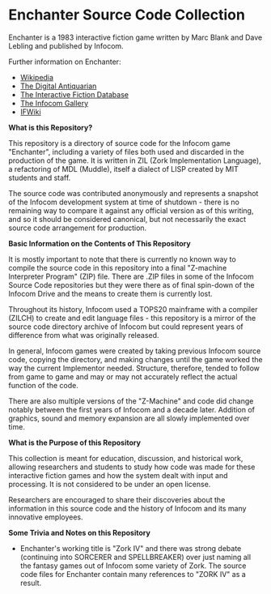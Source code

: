 # Enchanter Source Code Collection

Enchanter is a 1983 interactive fiction game written by Marc Blank and Dave Lebling and published by Infocom.

Further information on Enchanter:

* [Wikipedia](https://en.wikipedia.org/wiki/Enchanter_(video_game))
* [The Digital Antiquarian](https://www.filfre.net/2013/04/enchanter/)
* [The Interactive Fiction Database](https://ifdb.tads.org/viewgame?id=vu4xhul3abknifcr)
* [The Infocom Gallery](https://gallery.guetech.org/enchanter/enchanter.html)
* [IFWiki](http://www.ifwiki.org/index.php/Enchanter)

__What is this Repository?__

This repository is a directory of source code for the Infocom game "Enchanter", including a variety of files both used and discarded in the production of the game. It is written in ZIL (Zork Implementation Language), a refactoring of MDL (Muddle), itself a dialect of LISP created by MIT students and staff.

The source code was contributed anonymously and represents a snapshot of the Infocom development system at time of shutdown - there is no remaining way to compare it against any official version as of this writing, and so it should be considered canonical, but not necessarily the exact source code arrangement for production.

__Basic Information on the Contents of This Repository__

It is mostly important to note that there is currently no known way to compile the source code in this repository into a final "Z-machine Interpreter Program" (ZIP) file. There are .ZIP files in some of the Infocom Source Code repositories but they were there as of final spin-down of the Infocom Drive and the means to create them is currently lost.

Throughout its history, Infocom used a TOPS20 mainframe with a compiler (ZILCH) to create and edit language files - this repository is a mirror of the source code directory archive of Infocom but could represent years of difference from what was originally released.

In general, Infocom games were created by taking previous Infocom source code, copying the directory, and making changes until the game worked the way the current Implementor needed. Structure, therefore, tended to follow from game to game and may or may not accurately reflect the actual function of the code.

There are also multiple versions of the "Z-Machine" and code did change notably between the first years of Infocom and a decade later. Addition of graphics, sound and memory expansion are all slowly implemented over time.

__What is the Purpose of this Repository__

This collection is meant for education, discussion, and historical work, allowing researchers and students to study how code was made for these interactive fiction games and how the system dealt with input and processing. It is not considered to be under an open license. 

Researchers are encouraged to share their discoveries about the information in this source code and the history of Infocom and its many innovative employees.

__Some Trivia and Notes on this Repository__

* Enchanter's working title is "Zork IV" and there was strong debate (continuing into SORCERER and SPELLBREAKER) over just naming all the fantasy games out of Infocom some variety of Zork. The source code files for Enchanter contain many references to "ZORK IV" as a result.
